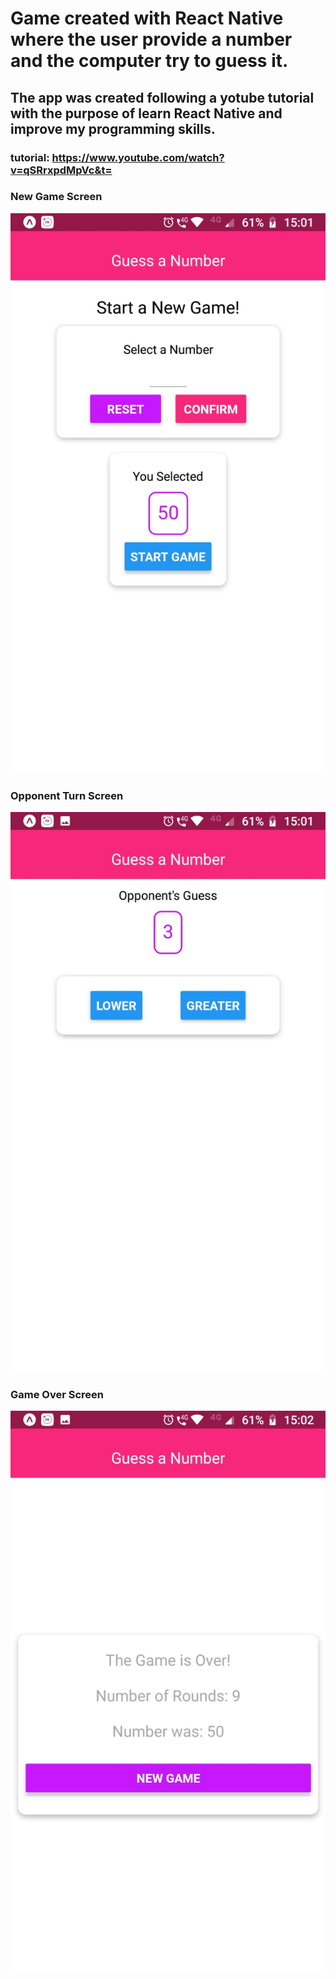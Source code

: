 # Game created with React Native where the user provide a number and the computer try to guess it.

## The app was created following a yotube tutorial with the purpose of learn React Native and improve my programming skills.

### tutorial: https://www.youtube.com/watch?v=qSRrxpdMpVc&t=

### New Game Screen
![App](https://github.com/juliop3p/guess-a-number/blob/master/newGame.jpeg)

### Opponent Turn Screen
![App](https://github.com/juliop3p/guess-a-number/blob/master/oponentsChoice.jpeg)

### Game Over Screen
![App](https://github.com/juliop3p/guess-a-number/blob/master/gameOver.jpeg)
